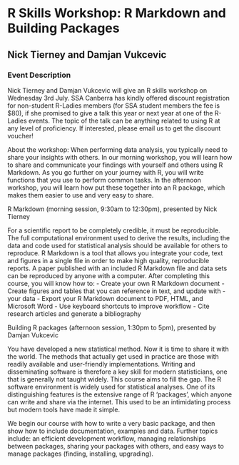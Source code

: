 
<!-- README.md is generated from README.Rmd. Please edit that file -->

# R Skills Workshop: R Markdown and Building Packages

## Nick Tierney and Damjan Vukcevic

### Event Description

Nick Tierney and Damjan Vukcevic will give an R skills workshop on
Wednesday 3rd July. SSA Canberra has kindly offered discount
registration for non-student R-Ladies members (for SSA student members
the fee is $80), if she promised to give a talk this year or next year
at one of the R-Ladies events. The topic of the talk can be anything
related to using R at any level of proficiency. If interested, please
email us to get the discount voucher\!

About the workshop: When performing data analysis, you typically need to
share your insights with others. In our morning workshop, you will learn
how to share and communicate your findings with yourself and others
using R Markdown. As you go further on your journey with R, you will
write functions that you use to perform common tasks. In the afternoon
workshop, you will learn how put these together into an R package, which
makes them easier to use and very easy to share.

R Markdown (morning session, 9:30am to 12:30pm), presented by Nick
Tierney

For a scientific report to be completely credible, it must be
reproducible. The full computational environment used to derive the
results, including the data and code used for statistical analysis
should be available for others to reproduce. R Markdown is a tool that
allows you integrate your code, text and figures in a single file in
order to make high quality, reproducible reports. A paper published with
an included R Markdown file and data sets can be reproduced by anyone
with a computer. After completing this course, you will know how to: -
Create your own R Markdown document - Create figures and tables that you
can reference in text, and update with - your data - Export your R
Markdown document to PDF, HTML, and Microsoft Word - Use keyboard
shortcuts to improve workflow - Cite research articles and generate a
bibliography

Building R packages (afternoon session, 1:30pm to 5pm), presented by
Damjan Vukcevic

You have developed a new statistical method. Now it is time to share it
with the world. The methods that actually get used in practice are those
with readily available and user-friendly implementations. Writing and
disseminating software is therefore a key skill for modern
statisticians, one that is generally not taught widely. This course aims
to fill the gap. The R software environment is widely used for
statistical analyses. One of its distinguishing features is the
extensive range of R ‘packages’, which anyone can write and share via
the internet. This used to be an intimidating process but modern tools
have made it simple.

We begin our course with how to write a very basic package, and then
show how to include documentation, examples and data. Further topics
include: an efficient development workflow, managing relationships
between packages, sharing your packages with others, and easy ways to
manage packages (finding, installing, upgrading).
